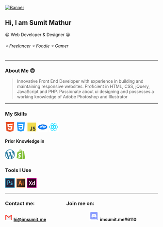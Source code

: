 [![Banner](https://media-exp1.licdn.com/dms/image/C5616AQHFGjwtT9Sy5A/profile-displaybackgroundimage-shrink_350_1400/0/1624203458791?e=1651104000&v=beta&t=lH-HnIEm9s15ZWxmM04DKzVMXsySh6FMyXqD6YXCFiw "Banner")](https://www.imsumit.me "Banner")

## Hi, I am Sumit Mathur
😀 Web  Developer & Designer 😀 
###### ⭐ Freelancer  ⭐  Foodie ⭐  Gamer
------------
### About Me 😎
> Innovative Front End Developer with experience in building and maintaining responsive websites. Proficient in HTML, CSS, jQuery, JavaScript and PHP. Passionate about ui designing and possesses a working knowledge of Adobe Photoshop and Illustrator

------------

### My Skills
![HTML](https://github.com/smathur910/myGithub_profile/blob/main/images/1.png?raw=true "HTML") ![CSS](https://github.com/smathur910/myGithub_profile/blob/main/images/2.png?raw=true "CSS") ![JAVASCRIPT](https://github.com/smathur910/myGithub_profile/blob/main/images/3.png?raw=true "JAVASCRIPT") ![PHP](https://github.com/smathur910/myGithub_profile/blob/main/images/4.png?raw=true "PHP") ![React](https://github.com/smathur910/myGithub_profile/blob/main/images/5.png?raw=true "React")
#### Prior Knowledge in
![Wordpress](https://github.com/smathur910/myGithub_profile/blob/main/images/6.png?raw=true "Wordpress") ![Shopify](https://github.com/smathur910/myGithub_profile/blob/main/images/7.png?raw=true "Shopify")
### Tools I Use
![Photoshop](https://github.com/smathur910/myGithub_profile/blob/main/images/10.png?raw=true "Photoshop") ![Illustrator](https://github.com/smathur910/myGithub_profile/blob/main/images/9.png?raw=true "Illustrator") ![Adobe XD](https://github.com/smathur910/myGithub_profile/blob/main/images/8.png?raw=true "Adobe XD")

------------
### Contact me: &nbsp;&nbsp;&nbsp;&nbsp;&nbsp;&nbsp;&nbsp;&nbsp;&nbsp;&nbsp;&nbsp;&nbsp;&nbsp;&nbsp;&nbsp;&nbsp;&nbsp;&nbsp;&nbsp;&nbsp;&nbsp;&nbsp;&nbsp;&nbsp;&nbsp; Join me on:
![Gmail](https://github.com/smathur910/myGithub_profile/blob/main/images/gamil.png?raw=true "Gmail") **hi@imsumit.me**&nbsp;&nbsp;&nbsp;&nbsp;&nbsp;&nbsp;&nbsp;&nbsp;&nbsp;&nbsp;&nbsp;&nbsp;&nbsp;&nbsp;&nbsp;&nbsp;&nbsp;&nbsp;&nbsp;&nbsp;&nbsp;&nbsp;&nbsp;&nbsp;&nbsp;&nbsp;&nbsp;&nbsp;&nbsp;&nbsp;&nbsp;&nbsp;&nbsp;&nbsp;&nbsp;   ![Discord](https://github.com/smathur910/myGithub_profile/blob/main/images/discord.png?raw=true "Discord") **imsumit.me#6110**
